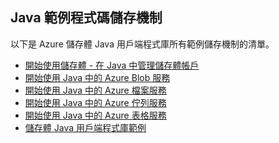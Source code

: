 ## <a name="java-sample-code-repositories"></a>Java 範例程式碼儲存機制

以下是 Azure 儲存體 Java 用戶端程式庫所有範例儲存機制的清單。

* [開始使用儲存體 - 在 Java 中管理儲存體帳戶](https://azure.microsoft.com/resources/samples/storage-java-manage-storage-accounts/)
* [開始使用 Java 中的 Azure Blob 服務](https://azure.microsoft.com/resources/samples/storage-blob-java-getting-started/)
* [開始使用 Java 中的 Azure 檔案服務](https://azure.microsoft.com/resources/samples/storage-file-java-getting-started/)
* [開始使用 Java 中的 Azure 佇列服務](https://azure.microsoft.com/resources/samples/storage-queue-java-getting-started/)
* [開始使用 Java 中的 Azure 表格服務](https://azure.microsoft.com/resources/samples/storage-table-java-getting-started/)
* [儲存體 Java 用戶端程式庫範例](https://github.com/Azure/azure-storage-java/tree/master/microsoft-azure-storage-samples/src/com/microsoft/azure/storage)

<!--HONumber=Jan17_HO3-->


